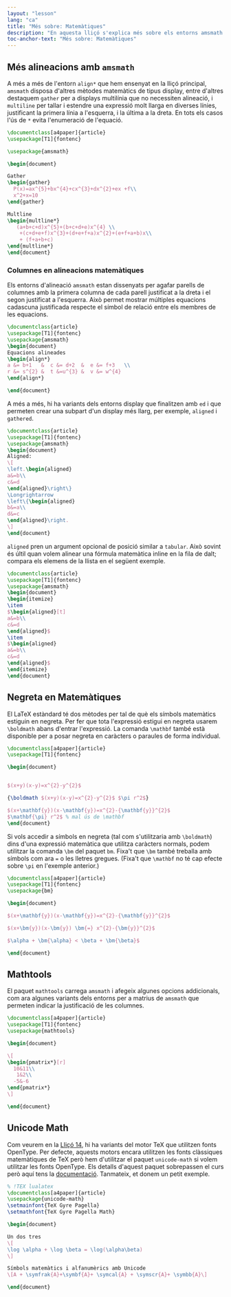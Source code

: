 ```yaml
---
layout: "lesson"
lang: "ca"
title: "Més sobre: Matemàtiques"
description: "En aquesta lliçó s'explica més sobre els entorns amsmath d'alineació, com fer text matemàtic en negreta, l'extensió matemàtica del paquet mathtools, i utilitzar entrada Unicode per a expressions matemàtiques."
toc-anchor-text: "Més sobre: Matemàtiques"
---
```



## Més alineacions amb `amsmath`

A més a més de l'entorn `align*` que hem ensenyat en la lliçó principal, `amsmath` disposa d'altres mètodes matemàtics de tipus display, entre d'altres destaquem `gather` per a displays multilínia que no necessiten alineació, i `multiline` per tallar i estendre una expressió molt llarga en diverses línies, justificant la primera línia a l'esquerra, i la última a la dreta. En tots els casos l'ús de `*` evita l'enumeració de l'equació.

```latex
\documentclass[a4paper]{article}
\usepackage[T1]{fontenc}

\usepackage{amsmath}

\begin{document}

Gather
\begin{gather}
  P(x)=ax^{5}+bx^{4}+cx^{3}+dx^{2}+ex +f\\
  x^2+x=10
\end{gather}

Multline
\begin{multline*}
   (a+b+c+d)x^{5}+(b+c+d+e)x^{4} \\
    +(c+d+e+f)x^{3}+(d+e+f+a)x^{2}+(e+f+a+b)x\\
    + (f+a+b+c)
\end{multline*}
\end{document}
```

### Columnes en alineacions matemàtiques

Els entorns d'alineació `amsmath` estan dissenyats per agafar parells de columnes amb la primera columna de cada parell justificat a la dreta i el segon justificat a l'esquerra. Això permet mostrar múltiples equacions cadascuna justificada respecte el símbol de relació entre els membres de les equacions.

```latex
\documentclass{article}
\usepackage[T1]{fontenc}
\usepackage{amsmath}
\begin{document}
Equacions alineades
\begin{align*}
a &= b+1   &  c &= d+2  &  e &= f+3   \\
r &= s^{2} &  t &=u^{3} &  v &= w^{4}
\end{align*}

\end{document}
```

A més a més, hi ha variants dels entorns display que finalitzen amb `ed` i que permeten crear una subpart d'un display més llarg, per exemple, `aligned` i `gathered`.

```latex
\documentclass{article}
\usepackage[T1]{fontenc}
\usepackage{amsmath}
\begin{document}
Aligned:
\[
\left.\begin{aligned}
a&=b\\
c&=d
\end{aligned}\right\}
\Longrightarrow
\left\{\begin{aligned}
b&=a\\
d&=c
\end{aligned}\right.
\]
\end{document}
```

`aligned` pren un argument opcional de posició similar a `tabular`. Això sovint és últil quan volem alinear una fórmula matemàtica inline en la fila de dalt; compara els elemens de la llista en el següent exemple.

```latex
\documentclass{article}
\usepackage[T1]{fontenc}
\usepackage{amsmath}
\begin{document}
\begin{itemize}
\item 
$\begin{aligned}[t]
a&=b\\
c&=d
\end{aligned}$
\item 
$\begin{aligned}
a&=b\\
c&=d
\end{aligned}$
\end{itemize}
\end{document}
```

## Negreta en Matemàtiques
El LaTeX estàndard té dos mètodes per tal de què els símbols matemàtics estiguin en negreta. Per fer que tota l'expressió estigui en negreta usarem `\boldmath` abans d'entrar l'expressió. La comanda `\mathbf` també està disponible per a posar negreta en caràcters o paraules de forma individual.

```latex
\documentclass[a4paper]{article}
\usepackage[T1]{fontenc}

\begin{document}


$(x+y)(x-y)=x^{2}-y^{2}$

{\boldmath $(x+y)(x-y)=x^{2}-y^{2}$ $\pi r^2$}

$(x+\mathbf{y})(x-\mathbf{y})=x^{2}-{\mathbf{y}}^{2}$
$\mathbf{\pi} r^2$ % mal ús de \mathbf
\end{document}
```

Si vols accedir a símbols en negreta (tal com s'utilitzaria amb `\boldmath`) dins d'una expressió matemàtica que utilitza caràcters normals, podem utilitzar la comanda `\bm` del paquet `bm`. Fixa't que `\bm` també treballa amb símbols com ara `=` o les lletres gregues. (Fixa't que `\mathbf` no té cap efecte sobre `\pi` en l'exemple anterior.)

```latex
\documentclass[a4paper]{article}
\usepackage[T1]{fontenc}
\usepackage{bm}

\begin{document}

$(x+\mathbf{y})(x-\mathbf{y})=x^{2}-{\mathbf{y}}^{2}$

$(x+\bm{y})(x-\bm{y}) \bm{=} x^{2}-{\bm{y}}^{2}$

$\alpha + \bm{\alpha} < \beta + \bm{\beta}$

\end{document}
```

## Mathtools
El paquet `mathtools` carrega `amsmath` i afegeix algunes opcions addicionals, com ara algunes variants dels entorns per a matrius de `amsmath` que permeten indicar la justificació de les columnes.

```latex
\documentclass[a4paper]{article}
\usepackage[T1]{fontenc}
\usepackage{mathtools}

\begin{document}

\[
\begin{pmatrix*}[r]
  10&11\\
   1&2\\
  -5&-6
\end{pmatrix*}
\]

\end{document}
```

## Unicode Math

Com veurem en la [Lliçó 14](lesson-14), hi ha variants del motor TeX que utilitzen fonts OpenType. Per defecte, aquests motors encara utilitzen les fonts clàssiques matemàtiques de TeX però hem d'utilitzar el paquet `unicode-math` si volem utilitzar les fonts OpenType. Els detalls d'aquest paquet sobrepassen el curs però aquí tens la [documentació](https://texdoc.org/pkg/unicode-math). Tanmateix, et donem un petit exemple.

```latex
% !TEX lualatex
\documentclass[a4paper]{article}
\usepackage{unicode-math}
\setmainfont{TeX Gyre Pagella}
\setmathfont{TeX Gyre Pagella Math}

\begin{document}

Un dos tres
\[
\log \alpha + \log \beta = \log(\alpha\beta)
\]

Símbols matemàtics i alfanumèrics amb Unicode
\[A + \symfrak{A}+\symbf{A}+ \symcal{A} + \symscr{A}+ \symbb{A}\]

\end{document}
```
